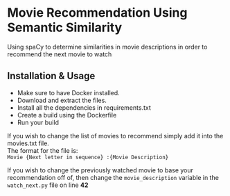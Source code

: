 # Movie Recommendation Using Semantic Similarity
Using spaCy to determine similarities in movie descriptions in order to recommend the next movie to watch

## Installation & Usage
* Make sure to have Docker installed.
* Download and extract the files.
* Install all the dependencies in requirements.txt
* Create a build using the Dockerfile
* Run your build

If you wish to change the list of movies to recommend simply add it into the movies.txt file.  
The format for the file is:  
`Movie {Next letter in sequence} :{Movie Description}`

If you wish to change the previously watched movie to base your recommendation off of, then change the `movie_description` variable in the `watch_next.py` file on
line **42**